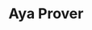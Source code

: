 ---
layout: home

title: Aya Prover
titleTemplate: A proof assistant designed for formalizing math and type-directed programming

hero:
  name: Aya Prover
  text: Proof assistant
  tagline: A proof assistant designed for formalizing math and type-directed programming
  # image:
  #   src: /logo.svg
  #   alt: Aya Prover

  actions:
    - theme: brand
      text: Get Started
      link: /guide/
    - theme: alt
      text: View on GitHub
      link: https://github.com/aya-prover
# Coulde add features description here
# features:
#   - title: Aya Prover
#     details: Type system 
---